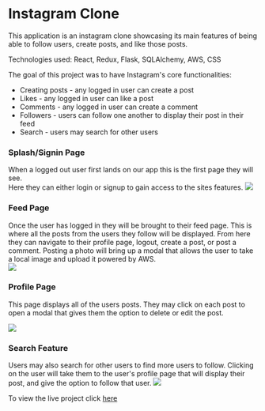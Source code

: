 # Instagram Clone
This application is an instagram clone showcasing its main features of being able to follow users, create posts, and like those posts.

Technologies used: React, Redux, Flask, SQLAlchemy, AWS, CSS


The goal of this project was to have Instagram's core functionalities:
- Creating posts - any logged in user can create a post
- Likes - any logged in user can like a post
- Comments - any logged in user can create a comment
- Followers - users can follow one another to display their post in their feed
- Search - users may search for other users 

### Splash/Signin Page
When a logged out user first lands on our app this is the first page they will see.  
Here they can either login or signup to gain access to the sites features.
<img src="https://i.ibb.co/tbjcjY3/Screen-Shot-2021-05-19-at-3-21-29-PM.png"  />

### Feed Page
Once the user has logged in they will be brought to their feed page.
This is where all the posts from the users they follow will be displayed.
From here they can navigate to their profile page, logout, create a post, or post a comment.
Posting a photo will bring up a modal that allows the user to take a local image and upload it
powered by AWS.  
<img src="https://i.ibb.co/YD5jcvN/Screen-Shot-2021-05-19-at-3-38-05-PM.png" />

### Profile Page
This page displays all of the users posts.  They may click on each post to open a modal that gives them the option
to delete or edit the post. 

<img src="https://i.ibb.co/mbHBkfB/Screen-Shot-2021-05-19-at-3-40-49-PM.png" />

### Search Feature
Users may also search for other users to find more users to follow.  Clicking on
the user will take them to the user's profile page that will display their post, 
and give the option to follow that user. 
<img src="https://i.ibb.co/MgLjLr0/Screen-Shot-2021-05-19-at-3-44-44-PM.png" />

To view the live project click <a href="https://instagram--me.herokuapp.com/">here</a>
